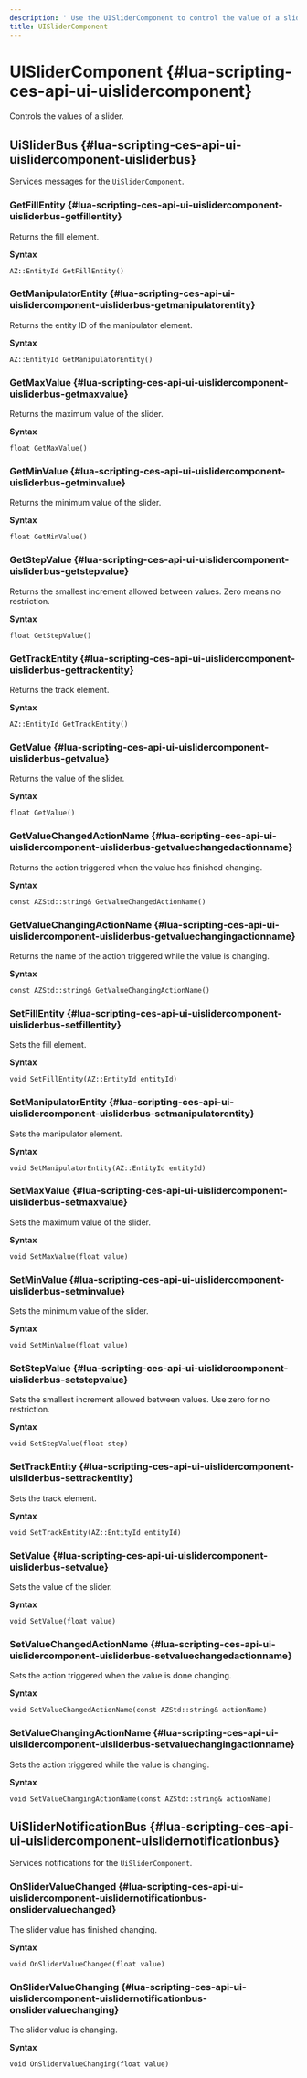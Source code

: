 ```yaml
---
description: ' Use the UISliderComponent to control the value of a slider in &ALYlong;. '
title: UISliderComponent
---
```

# UISliderComponent {#lua-scripting-ces-api-ui-uislidercomponent}

Controls the values of a slider\.

## UiSliderBus {#lua-scripting-ces-api-ui-uislidercomponent-uisliderbus}

Services messages for the `UiSliderComponent`\.

### GetFillEntity {#lua-scripting-ces-api-ui-uislidercomponent-uisliderbus-getfillentity}

Returns the fill element\.

**Syntax**

```
AZ::EntityId GetFillEntity()
```

### GetManipulatorEntity {#lua-scripting-ces-api-ui-uislidercomponent-uisliderbus-getmanipulatorentity}

Returns the entity ID of the manipulator element\.

**Syntax**

```
AZ::EntityId GetManipulatorEntity()
```

### GetMaxValue {#lua-scripting-ces-api-ui-uislidercomponent-uisliderbus-getmaxvalue}

Returns the maximum value of the slider\.

**Syntax**

```
float GetMaxValue()
```

### GetMinValue {#lua-scripting-ces-api-ui-uislidercomponent-uisliderbus-getminvalue}

Returns the minimum value of the slider\.

**Syntax**

```
float GetMinValue()
```

### GetStepValue {#lua-scripting-ces-api-ui-uislidercomponent-uisliderbus-getstepvalue}

Returns the smallest increment allowed between values\. Zero means no restriction\.

**Syntax**

```
float GetStepValue()
```

### GetTrackEntity {#lua-scripting-ces-api-ui-uislidercomponent-uisliderbus-gettrackentity}

Returns the track element\.

**Syntax**

```
AZ::EntityId GetTrackEntity()
```

### GetValue {#lua-scripting-ces-api-ui-uislidercomponent-uisliderbus-getvalue}

Returns the value of the slider\.

**Syntax**

```
float GetValue()
```

### GetValueChangedActionName {#lua-scripting-ces-api-ui-uislidercomponent-uisliderbus-getvaluechangedactionname}

Returns the action triggered when the value has finished changing\.

**Syntax**

```
const AZStd::string& GetValueChangedActionName()
```

### GetValueChangingActionName {#lua-scripting-ces-api-ui-uislidercomponent-uisliderbus-getvaluechangingactionname}

Returns the name of the action triggered while the value is changing\.

**Syntax**

```
const AZStd::string& GetValueChangingActionName()
```

### SetFillEntity {#lua-scripting-ces-api-ui-uislidercomponent-uisliderbus-setfillentity}

Sets the fill element\.

**Syntax**

```
void SetFillEntity(AZ::EntityId entityId)
```

### SetManipulatorEntity {#lua-scripting-ces-api-ui-uislidercomponent-uisliderbus-setmanipulatorentity}

Sets the manipulator element\.

**Syntax**

```
void SetManipulatorEntity(AZ::EntityId entityId)
```

### SetMaxValue {#lua-scripting-ces-api-ui-uislidercomponent-uisliderbus-setmaxvalue}

Sets the maximum value of the slider\.

**Syntax**

```
void SetMaxValue(float value)
```

### SetMinValue {#lua-scripting-ces-api-ui-uislidercomponent-uisliderbus-setminvalue}

Sets the minimum value of the slider\.

**Syntax**

```
void SetMinValue(float value)
```

### SetStepValue {#lua-scripting-ces-api-ui-uislidercomponent-uisliderbus-setstepvalue}

Sets the smallest increment allowed between values\. Use zero for no restriction\.

**Syntax**

```
void SetStepValue(float step)
```

### SetTrackEntity {#lua-scripting-ces-api-ui-uislidercomponent-uisliderbus-settrackentity}

Sets the track element\.

**Syntax**

```
void SetTrackEntity(AZ::EntityId entityId)
```

### SetValue {#lua-scripting-ces-api-ui-uislidercomponent-uisliderbus-setvalue}

Sets the value of the slider\.

**Syntax**

```
void SetValue(float value)
```

### SetValueChangedActionName {#lua-scripting-ces-api-ui-uislidercomponent-uisliderbus-setvaluechangedactionname}

Sets the action triggered when the value is done changing\.

**Syntax**

```
void SetValueChangedActionName(const AZStd::string& actionName)
```

### SetValueChangingActionName {#lua-scripting-ces-api-ui-uislidercomponent-uisliderbus-setvaluechangingactionname}

Sets the action triggered while the value is changing\.

**Syntax**

```
void SetValueChangingActionName(const AZStd::string& actionName)
```

## UiSliderNotificationBus {#lua-scripting-ces-api-ui-uislidercomponent-uislidernotificationbus}

Services notifications for the `UiSliderComponent`\.

### OnSliderValueChanged {#lua-scripting-ces-api-ui-uislidercomponent-uislidernotificationbus-onslidervaluechanged}

The slider value has finished changing\.

**Syntax**

```
void OnSliderValueChanged(float value)
```

### OnSliderValueChanging {#lua-scripting-ces-api-ui-uislidercomponent-uislidernotificationbus-onslidervaluechanging}

The slider value is changing\.

**Syntax**

```
void OnSliderValueChanging(float value)
```